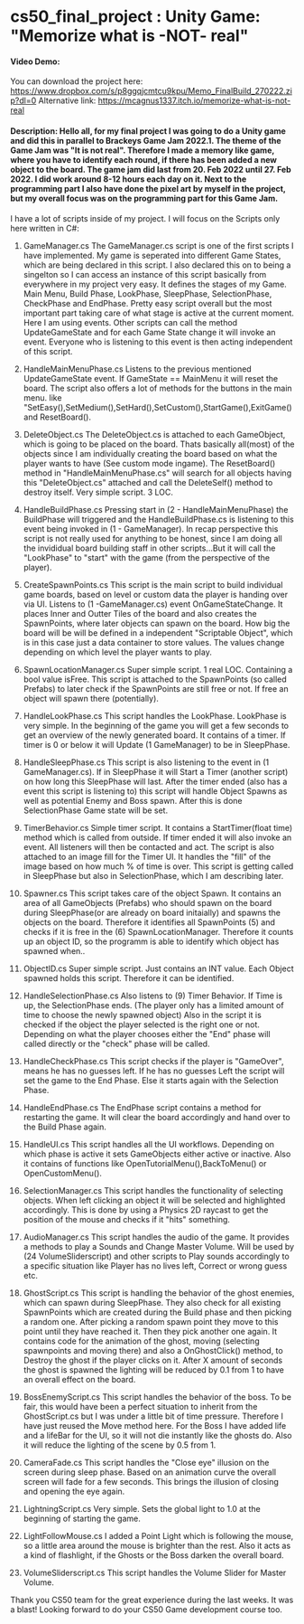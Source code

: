 # cs50_final_project : Unity Game: "Memorize what is -NOT- real"

#### Video Demo:  <URL HERE>

You can download the project here: https://www.dropbox.com/s/p8ggqjcmtcu9kpu/Memo_FinalBuild_270222.zip?dl=0
Alternative link: https://mcagnus1337.itch.io/memorize-what-is-not-real

#### Description: Hello all, for my final project I was going to do a Unity game and did this in parallel to Brackeys Game Jam 2022.1. The theme of the Game Jam was "It is not real". Therefore I made a memory like game, where you have to identify each round, if there has been added a new object to the board. The game jam did last from 20. Feb 2022 until 27. Feb 2022. I did work around 8-12 hours each day on it. Next to the programming part I also have done the pixel art by myself in the project, but my overall focus was on the programming part for this Game Jam.
  
I have a lot of scripts inside of my project. I will focus on the Scripts only here written in C#:
  
  1. GameManager.cs
  The GameManager.cs script is one of the first scripts I have implemented. My game is seperated into different Game States, which are being declared in this script. I also declared this on to being a singelton so I can access an instance of this script basically from everywhere in my project very easy. It defines the stages of my Game. Main Menu, Build Phase, LookPhase, SleepPhase, SelectionPhase, CheckPhase and EndPhase. Pretty easy script overall but the most important part taking care of what stage is active at the current moment. Here I am using events. Other scripts can call the method UpdateGameState and for each Game State change it will invoke an event. Everyone who is listening to this event is then acting independent of this script.
  
  2. HandleMainMenuPhase.cs
  Listens to the previous mentioned UpdateGameState event. If GameState == MainMenu it will reset the board. The script also offers a lot of methods for the buttons in the main menu. like "SetEasy(),SetMedium(),SetHard(),SetCustom(),StartGame(),ExitGame() and ResetBoard().
  
  3. DeleteObject.cs
The DeleteObject.cs is attached to each GameObject, which is going to be placed on the board. Thats basically all(most) of the objects since I am individually creating the board based on what the player wants to have (See custom mode ingame). The ResetBoard() method in "HandleMainMenuPhase.cs" will search for all objects having this "DeleteObject.cs" attached and call the DeleteSelf() method to destroy itself. Very simple script. 3 LOC.
  
  4. HandleBuildPhase.cs
Pressing start in (2 - HandleMainMenuPhase) the BuildPhase will triggered and the HandleBuildPhase.cs is listening to this event being invoked in (1 - GameManager).
In recap perspective this script is not really used for anything to be honest, since I am doing all the invididual board building staff in other scripts...But it will call the "LookPhase" to "start" with the game (from the perspective of the player).
  
  5. CreateSpawnPoints.cs
 This script is the main script to build individual game boards, based on level or custom data the player is handing over via UI. Listens to (1 -GameManager.cs) event OnGameStateChange.
  It places Inner and Outter Tiles of the board and also creates the SpawnPoints, where later objects can spawn on the board. How big the board will be will be defined in a independent "Scriptable Object", which is in this case just a data container to store values. The values change depending on which level the player wants to play.
  
  6. SpawnLocationManager.cs
  Super simple script. 1 real LOC. Containing a bool value isFree. This script is attached to the SpawnPoints (so called Prefabs) to later check if the SpawnPoints are still free or not. If free an object will spawn there (potentially).
  
  7. HandleLookPhase.cs
  This script handles the LookPhase. LookPhase is very simple. In the beginning of the game you will get a few seconds to get an overview of the newly generated board. It contains of a timer. If timer is 0 or below it will Update (1 GameManager) to be in SleepPhase.
  
  8. HandleSleepPhase.cs
  This script is also listening to the event in (1 GameManager.cs). If in SleepPhase it will Start a Timer (another script) on how long this SleepPhase will last.
  After the timer ended (also has a event this script is listening to) this script will handle Object Spawns as well as potential Enemy and Boss spawn.
  After this is done SelectionPhase Game state will be set.
  
  9. TimerBehavior.cs
  Simple timer script. It contains a StartTimer(float time) method which is called from outside. If timer ended it will also invoke an event. All listeners will then be contacted and act. The script is also attached to an image fill for the Timer UI. It handles the "fill" of the image based on how much % of time is over. This script is getting called in SleepPhase but also in SelectionPhase, which I am describing later.
  
  10. Spawner.cs
  This script takes care of the object Spawn. It contains an area of all GameObjects (Prefabs) who should spawn on the board during SleepPhase(or are already on board initaially) and spawns the objects on the board. Therefore it identifies all SpawnPoints (5) and checks if it is free in the (6) SpawnLocationManager. Therefore it counts up an object ID, so the programm is able to identify which object has spawned when..
  
  11. ObjectID.cs
  Super simple script. Just contains an INT value. Each Object spawned holds this script. Therefore it can be identified. 
  
  12. HandleSelectionPhase.cs
  Also listens to (9) Timer Behavior. If Time is up, the SelectionPhase ends. (The player only has a limited amount of time to choose the newly spawned object) Also in the script it is checked if the object the player selected is the right one or not. Depending on what the player chooses either the "End" phase will called directly or the "check" phase will be called.
  
  13. HandleCheckPhase.cs
 This script checks if the player is "GameOver", means he has no guesses left. If he has no guesses Left the script will set the game to the End Phase. Else it starts again with the Selection Phase.
  
  14. HandleEndPhase.cs
 The EndPhase script contains a method for restarting the game. It will clear the board accordingly and hand over to the Build Phase again.
  
  15. HandleUI.cs
  This script handles all the UI workflows. Depending on which phase is active it sets GameObjects either active or inactive. Also it contains of functions like OpenTutorialMenu(),BackToMenu() or OpenCustomMenu().
  
  16. SelectionManager.cs
  This script handles the functionality of selecting objects. When left clicking an object it will be selected and highlighted accordingly. This is done by using a Physics 2D raycast to get the position of the mouse and checks if it "hits" something.
  
  17. AudioManager.cs
  This script handles the audio of the game. It provides a methods to play a Sounds and Change Master Volume. Will be used by (24 VolumeSliderscript) and other scripts to Play sounds accordingly to a specific situation like Player has no lives left, Correct or wrong guess etc.
  
  18. GhostScript.cs
  This script is handling the behavior of the ghost enemies, which can spawn during SleepPhase. They also check for all existing SpawnPoints which are created during the Build phase and then picking a random one. After picking a random spawn point they move to this point until they have reached it. Then they pick another one again. It contains code for the animation of the ghost, moving (selecting spawnpoints and moving there) and also a OnGhostClick() method, to Destroy the ghost if the player clicks on it. After X amount of seconds the ghost is spawned the lighting will be reduced by 0.1 from 1 to have an overall effect on the board.
    
  19. BossEnemyScript.cs
  This script handles the behavior of the boss. To be fair, this would have been a perfect situation to inherit from the GhostScript.cs but I was under a little bit of time pressure. Therefore I have just reused the Move method here. For the Boss I have added life and a lifeBar for the UI, so it will not die instantly like the ghosts do. Also it will reduce the lighting of the scene by 0.5 from 1. 
  
  20. CameraFade.cs
  This script handles the "Close eye" illusion on the screen during sleep phase. Based on an animation curve the overall screen will fade for a few seconds. This brings the illusion of closing and opening the eye again.
  
  21. LightningScript.cs
  Very simple. Sets the global light to 1.0 at the beginning of starting the game.
  
  22. LightFollowMouse.cs
  I added a Point Light which is following the mouse, so a little area around the mouse is brighter than the rest. Also it acts as a kind of flashlight, if the Ghosts or the Boss darken the overall board.
  
  23. VolumeSliderscript.cs
  This script handles the Volume Slider for Master Volume.

  
 Thank you CS50 team for the great experience during the last weeks. It was a blast! Looking forward to do your CS50 Game development course too.

